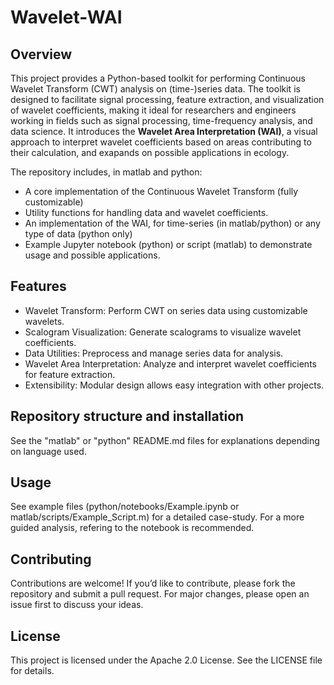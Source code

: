 # Wavelet-WAI

## Overview
This project provides a Python-based toolkit for performing Continuous Wavelet Transform (CWT) analysis on (time-)series data. The toolkit is designed to facilitate signal processing, feature extraction, and visualization of wavelet coefficients, making it ideal for researchers and engineers working in fields such as signal processing, time-frequency analysis, and data science. 
It introduces the **Wavelet Area Interpretation (WAI)**, a visual approach to interpret wavelet coefficients based on areas contributing to their calculation, and exapands on possible applications in ecology.

The repository includes, in matlab and python:

- A core implementation of the Continuous Wavelet Transform (fully customizable)
- Utility functions for handling data and wavelet coefficients.
- An implementation of the WAI, for time-series (in matlab/python) or any type of data (python only)
- Example Jupyter notebook (python) or script (matlab) to demonstrate usage and possible applications.

## Features

- Wavelet Transform: Perform CWT on series data using customizable wavelets.
- Scalogram Visualization: Generate scalograms to visualize wavelet coefficients.
- Data Utilities: Preprocess and manage series data for analysis.
- Wavelet Area Interpretation: Analyze and interpret wavelet coefficients for feature extraction.
- Extensibility: Modular design allows easy integration with other projects.

## Repository structure and installation
See the "matlab" or "python" README.md files for explanations depending on language used.

## Usage
See example files (python/notebooks/Example.ipynb or matlab/scripts/Example_Script.m) for a detailed case-study. For a more guided analysis, refering to the notebook is recommended.

## Contributing
Contributions are welcome! If you’d like to contribute, please fork the repository and submit a pull request. For major changes, please open an issue first to discuss your ideas.

## License
This project is licensed under the Apache 2.0 License. See the LICENSE file for details.
